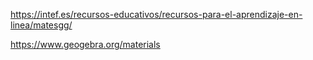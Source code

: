 https://intef.es/recursos-educativos/recursos-para-el-aprendizaje-en-linea/matesgg/

https://www.geogebra.org/materials
